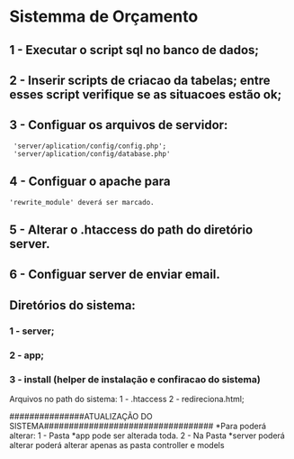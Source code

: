 # Sistemma de Orçamento


## 1 - Executar  o script sql no banco de dados;
## 2 - Inserir scripts de criacao da tabelas; entre esses script verifique se as situacoes estão ok;
## 3 - Configuar os arquivos de servidor:
 	 'server/aplication/config/config.php';
 	 'server/aplication/config/database.php'
     
## 4 - Configuar o apache para
    'rewrite_module' deverá ser marcado.
    
## 5 - Alterar o .htaccess do path do diretório server.

## 6 - Configuar server de enviar email.

## Diretórios do sistema:
### 1 - server;
### 2 - app;
### 3 - install (helper de instalação e confiracao do sistema)

Arquivos no path do sistema:
	1 - .htaccess
	2 - redireciona.html;
	
###############ATUALIZAÇÃO DO SISTEMA##################################
*Para  poderá alterar:
	1 - Pasta *app  pode ser alterada toda.
	2 - Na Pasta *server poderá alterar  poderá alterar apenas as pasta controller e models
